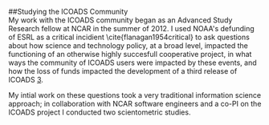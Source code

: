 ##Studying the ICOADS Community
<br>
My work with the ICOADS community began as an Advanced Study Research fellow at NCAR in the summer of 2012. I used NOAA's defunding of ESRL as a critical incidient \cite{flanagan1954critical} to ask questions about how science and technology policy, at a broad level, impacted the functioning of an otherwise highly succesfull cooperative project, in what ways the community of ICOADS users were impacted by these events, and how the loss of funds impacted the development of a third release of ICOADS [3](#3). 

My intial work on these questions took a very traditional information science approach; in collaboration with NCAR software engineers and a co-PI on the ICOADS project I conducted two scientometric studies. 

